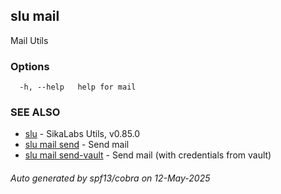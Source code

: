 ## slu mail

Mail Utils

### Options

```
  -h, --help   help for mail
```

### SEE ALSO

* [slu](slu.md)	 - SikaLabs Utils, v0.85.0
* [slu mail send](slu_mail_send.md)	 - Send mail
* [slu mail send-vault](slu_mail_send-vault.md)	 - Send mail (with credentials from vault)

###### Auto generated by spf13/cobra on 12-May-2025
